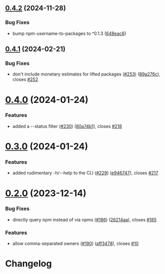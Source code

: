 ## [0.4.2](https://github.com/JoshuaKGoldberg/tidelift-me-up/compare/0.4.1...0.4.2) (2024-11-28)

### Bug Fixes

- bump npm-username-to-packages to ^0.1.3 ([648eac6](https://github.com/JoshuaKGoldberg/tidelift-me-up/commit/648eac6360ee2f1ce55a41a63da256317d2cfa85))

## [0.4.1](https://github.com/JoshuaKGoldberg/tidelift-me-up/compare/0.4.0...0.4.1) (2024-02-21)

### Bug Fixes

- don't include monetary estimates for lifted packages ([#253](https://github.com/JoshuaKGoldberg/tidelift-me-up/issues/253)) ([89a276c](https://github.com/JoshuaKGoldberg/tidelift-me-up/commit/89a276cf4b3e2a48da15c9ae1d296182e8751831)), closes [#252](https://github.com/JoshuaKGoldberg/tidelift-me-up/issues/252)

# [0.4.0](https://github.com/JoshuaKGoldberg/tidelift-me-up/compare/0.3.0...0.4.0) (2024-01-24)

### Features

- added a --status filter ([#230](https://github.com/JoshuaKGoldberg/tidelift-me-up/issues/230)) ([80a74b1](https://github.com/JoshuaKGoldberg/tidelift-me-up/commit/80a74b1dda49a21cff676913f818476543d0f49a)), closes [#218](https://github.com/JoshuaKGoldberg/tidelift-me-up/issues/218)

# [0.3.0](https://github.com/JoshuaKGoldberg/tidelift-me-up/compare/0.2.0...0.3.0) (2024-01-24)

### Features

- added rudimentary -h/--help to the CLI ([#229](https://github.com/JoshuaKGoldberg/tidelift-me-up/issues/229)) ([e946747](https://github.com/JoshuaKGoldberg/tidelift-me-up/commit/e9467473c4a48a5ab8f2f9e641e2837fd97fc934)), closes [#217](https://github.com/JoshuaKGoldberg/tidelift-me-up/issues/217)

# [0.2.0](https://github.com/JoshuaKGoldberg/tidelift-me-up/compare/0.1.7...0.2.0) (2023-12-14)

### Bug Fixes

- directly query npm instead of via npms ([#186](https://github.com/JoshuaKGoldberg/tidelift-me-up/issues/186)) ([26214aa](https://github.com/JoshuaKGoldberg/tidelift-me-up/commit/26214aa9af7528d8992ae503ac96ea4755b13abf)), closes [#185](https://github.com/JoshuaKGoldberg/tidelift-me-up/issues/185)

### Features

- allow comma-separated owners ([#190](https://github.com/JoshuaKGoldberg/tidelift-me-up/issues/190)) ([aff3478](https://github.com/JoshuaKGoldberg/tidelift-me-up/commit/aff3478c2baf4c7b7ab9ab381398c5b4ac961009)), closes [#10](https://github.com/JoshuaKGoldberg/tidelift-me-up/issues/10)

# Changelog
